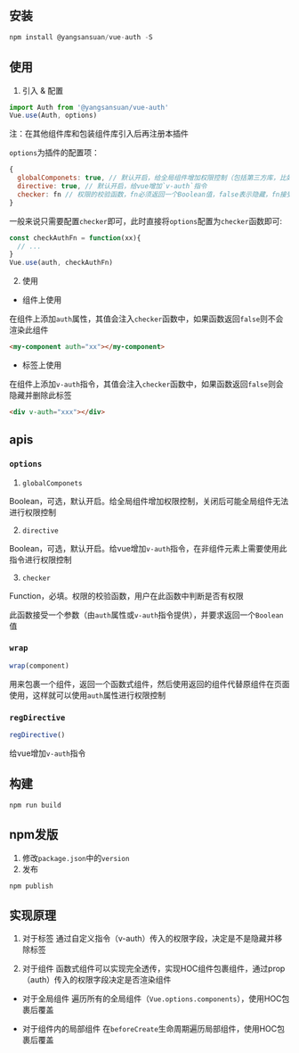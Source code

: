 
## 安装

```js
npm install @yangsansuan/vue-auth -S
```

## 使用

1. 引入 & 配置

```js
import Auth from '@yangsansuan/vue-auth'
Vue.use(Auth, options)
```

注：在其他组件库和包装组件库引入后再注册本插件

`options`为插件的配置项：

```js
{
  globalComponets: true, // 默认开启，给全局组件增加权限控制（包括第三方库，比如element，必须先引入库）
  directive: true, // 默认开启，给vue增加`v-auth`指令
  checker: fn // 权限的校验函数，fn必须返回一个Boolean值，false表示隐藏，fn接受一个参数（参见api）
}
```

一般来说只需要配置`checker`即可，此时直接将`options`配置为`checker`函数即可:

```js
const checkAuthFn = function(xx){
  // ...
}
Vue.use(auth, checkAuthFn)
```

2. 使用

- 组件上使用

在组件上添加`auth`属性，其值会注入`checker`函数中，如果函数返回`false`则不会渲染此组件

```html
<my-component auth="xx"></my-component>
```

- 标签上使用

在组件上添加`v-auth`指令，其值会注入`checker`函数中，如果函数返回`false`则会隐藏并删除此标签

```html
<div v-auth="xxx"></div>
```

## apis

### `options`

1. `globalComponets`

Boolean，可选，默认开启。给全局组件增加权限控制，关闭后可能全局组件无法进行权限控制

2. `directive`

Boolean，可选，默认开启。给vue增加`v-auth`指令，在非组件元素上需要使用此指令进行权限控制

3. `checker`

Function，必填。权限的校验函数，用户在此函数中判断是否有权限

此函数接受一个参数（由`auth`属性或`v-auth`指令提供），并要求返回一个`Boolean`值

### `wrap`

```js
wrap(component)
```

用来包裹一个组件，返回一个函数式组件，然后使用返回的组件代替原组件在页面使用，这样就可以使用`auth`属性进行权限控制

### `regDirective`

```js
regDirective()
```

给vue增加`v-auth`指令

## 构建

```
npm run build
```

## npm发版

1. 修改`package.json`中的`version`
2. 发布

```
npm publish
```

## 实现原理

1. 对于标签
通过自定义指令（v-auth）传入的权限字段，决定是不是隐藏并移除标签

2. 对于组件
函数式组件可以实现完全透传，实现HOC组件包裹组件，通过prop（auth）传入的权限字段决定是否渲染组件

- 对于全局组件
遍历所有的全局组件（`Vue.options.components`），使用HOC包裹后覆盖

- 对于组件内的局部组件
在`beforeCreate`生命周期遍历局部组件，使用HOC包裹后覆盖


